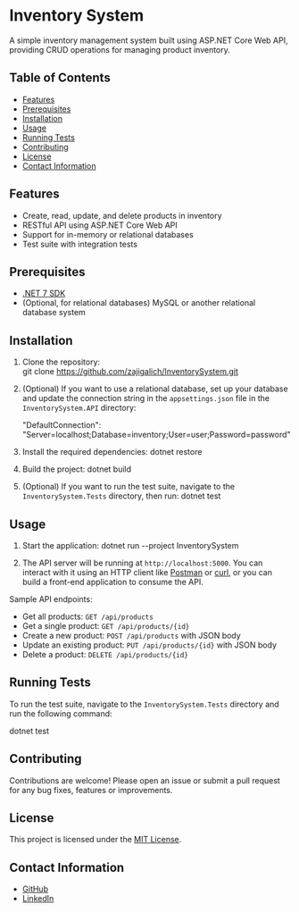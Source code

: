 # Inventory System

A simple inventory management system built using ASP.NET Core Web API, providing CRUD operations for managing product inventory.

## Table of Contents

- [Features](#features)
- [Prerequisites](#prerequisites)
- [Installation](#installation)
- [Usage](#usage)
- [Running Tests](#running-tests)
- [Contributing](#contributing)
- [License](#license)
- [Contact Information](#contact-information)

## Features

- Create, read, update, and delete products in inventory
- RESTful API using ASP.NET Core Web API
- Support for in-memory or relational databases
- Test suite with integration tests

## Prerequisites

- [.NET 7 SDK](https://dotnet.microsoft.com/download/dotnet/7.0)
- (Optional, for relational databases) MySQL or another relational database system

## Installation

1. Clone the repository: 		
   git clone https://github.com/zajigalich/InventorySystem.git

2. (Optional) If you want to use a relational database, set up your database and update the connection string in the `appsettings.json` file in the `InventorySystem.API` directory:
	
	"DefaultConnection": "Server=localhost;Database=inventory;User=user;Password=password"

3. Install the required dependencies:
	dotnet restore
	
4. Build the project:
	dotnet build

5. (Optional) If you want to run the test suite, navigate to the `InventorySystem.Tests` directory, then run:
	dotnet test


## Usage

1. Start the application:
	dotnet run --project InventorySystem

2. The API server will be running at `http://localhost:5000`. You can interact with it using an HTTP client like [Postman](https://www.postman.com) or [curl](https://curl.se/), or you can build a front-end application to consume the API.

Sample API endpoints:

- Get all products: `GET /api/products`
- Get a single product: `GET /api/products/{id}`
- Create a new product: `POST /api/products` with JSON body
- Update an existing product: `PUT /api/products/{id}` with JSON body
- Delete a product: `DELETE /api/products/{id}`

## Running Tests

To run the test suite, navigate to the `InventorySystem.Tests` directory and run the following command:

dotnet test


## Contributing

Contributions are welcome! Please open an issue or submit a pull request for any bug fixes, features or improvements.

## License

This project is licensed under the [MIT License](https://opensource.org/licenses/MIT).

## Contact Information
- [GitHub](https://github.com/zajigalich)
- [LinkedIn](https://www.linkedin.com/in/%D1%82%D0%B8%D1%82%D0%B0%D1%80%D0%B5%D0%BD%D0%BA%D0%BE-%D0%BA%D0%BE%D0%BD%D1%81%D1%82%D0%B0%D0%BD%D1%82%D0%B8%D0%BD-6a5ba3269/)
 